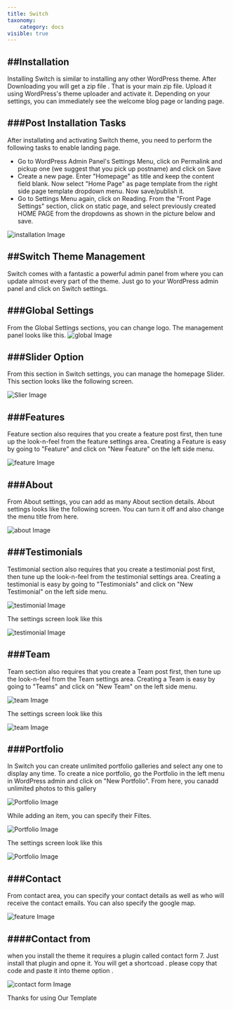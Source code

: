 ```yaml
---
title: Switch
taxonomy:
    category: docs
visible: true
---
```


##Installation
----------
Installing Switch is similar to installing any other WordPress theme. After Downloading you will get a zip file . That is your main zip file. Upload it using WordPress's theme uploader and activate it. Depending on your settings, you can immediately see the welcome blog page or landing page. 

###Post Installation Tasks
----------

After installating and activating Switch theme, you need to perform the following tasks to enable landing page. 

- Go to WordPress Admin Panel's Settings Menu, click on Permalink and pickup one (we suggest that you pick up postname) and click on Save
- Create a new page. Enter "Homepage" as title and keep the content field blank. Now select "Home Page" as page template from the right side page template dropdown menu. Now save/publish it.
- Go to Settings Menu again, click on Reading. From the "Front Page Settings" section, click on static page, and select previously created HOME PAGE from the dropdowns as shown in the picture below and save.

![installation Image](img-1.png)





##Switch Theme Management
----------
Switch comes with a fantastic a powerful admin panel from where you can update almost every part of the theme. Just go to your WordPress admin panel and click on Switch settings. 

###Global Settings
----------
From the Global Settings sections, you can change logo. The management panel looks like this.
![global Image](img-2.png)

###Slider Option
----------

From this section in Switch settings, you can manage the homepage Slider. This section looks like the following screen.

![Slier Image](img-5.png)


###Features
----------
Feature section also requires that you create a feature post first, then tune up the look-n-feel from the feature settings area. 
Creating a Feature is easy by going to "Feature" and click on "New Feature" on the left side menu. 

![feature Image](img-6.png)

###About
----------

From About settings, you can add as many About section details. 
About settings looks like the following screen. You can turn it off and also change the menu title from here. 

![about Image](img-8.png)

###Testimonials
----------

Testimonial section also requires that you create a testimonial post first, then tune up the look-n-feel from the testimonial settings area. 
Creating a testimonial is easy by going to "Testimonials" and click on "New Testimonial" on the left side menu. 

![testimonial Image](img-10.png)

The settings screen look like this

![testimonial Image](img-9.png)


###Team
----------

Team section also requires that you create a Team post first, then tune up the look-n-feel from the Team settings area. 
Creating a Team is easy by going to "Teams" and click on "New Team" on the left side menu. 


![team Image](img-11.png)

The settings screen look like this

![team Image](img-12.png)


###Portfolio
----------

In Switch you can create unlimited portfolio galleries and select any one to display any time. To create a nice portfolio, go the Portfolio in the left menu in WordPress admin and click on "New Portfolio". From here, you canadd unlimited photos to this gallery


![Portfolio Image](img-13.png)

While adding an item, you can specify their Filtes.

![Portfolio Image](img-14.png)

The settings screen look like this

![Portfolio Image](img-15.png)

###Contact
----------

From contact area, you can specify your contact details as well as who will receive the contact emails. You can also specify the google map. 

![feature Image](img-17.png)

####Contact from
----------
when you install the theme it requires a plugin called contact form 7. Just install that plugin and opne it. You will get a shortcoad . please copy that code and paste it into theme option .

![contact form Image](img-16.png)

Thanks for using Our Template














